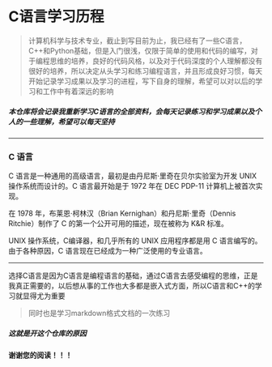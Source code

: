# C语言学习历程



> 计算机科学与技术专业，截止到写目前为止，我已经有了一些C语言，C++和Python基础，但是入门很浅，仅限于简单的使用和代码的编写，对于编程思维的培养，良好的代码风格，以及对于代码深度的个人理解都没有很好的培养，所以决定从头学习和练习编程语言，并且形成良好习惯，每天开始记录学习成果以及学习的进程，写下自身的理解，希望可以对以后的学习和工作中有着深远的影响

##### 本仓库将会记录我重新学习C语言的全部资料，会每天记录练习和学习成果以及个人的一些理解，希望可以每天坚持

---

### C 语言

C 语言是一种通用的高级语言，最初是由丹尼斯·里奇在贝尔实验室为开发 UNIX 操作系统而设计的。C 语言最开始是于 1972 年在 DEC PDP-11 计算机上被首次实现。

在 1978 年，布莱恩·柯林汉（Brian Kernighan）和丹尼斯·里奇（Dennis Ritchie）制作了 C 的第一个公开可用的描述，现在被称为 K&R 标准。

UNIX 操作系统，C编译器，和几乎所有的 UNIX 应用程序都是用 C 语言编写的。由于各种原因，C 语言现在已经成为一种广泛使用的专业语言。

---

选择C语言是因为C语言是编程语言的基础，通过C语言去感受编程的思维，正是我真正需要的，以后想从事的工作也大多都是嵌入式方面，所以C语言和C++的学习就显得尤为重要

> 同时也是学习markdown格式文档的一次练习



##### 这就是开这个仓库的原因

#### 谢谢您的阅读！！！